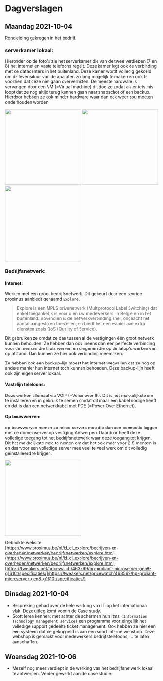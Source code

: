 # Dagverslagen
## Maandag 2021-10-04
Rondleiding gekregen in het bedrijf. 
### serverkamer lokaal:
Hieronder op de foto's zie het serverkamer die van de twee verdiepen (7 en 8) het internet en vaste telefoons regelt. Deze kamer legt ook de verbinding met de datacenters in het buitenland. Deze kamer wordt volledig gekoeld om de levensduur van de aparaten zo lang mogelijk te maken en ook te voorzien dat deze niet gaan oververhitten. 
De meeste hardware is vervangen door een VM (=Virtual machine) dit doe ze zodat als er iets mis loopt dat ze nog altijd terug kunnen gaan naar snapschot of een backup. Hierdoor hebben ze ook minder hardware waar dan ook weer zou moeten onderhouden worden. 

<img src="https://user-images.githubusercontent.com/77328028/135809640-dd69f3e3-c89e-4baf-aff4-64e69f9a1fc6.jpg" width="250" />  <img src="https://user-images.githubusercontent.com/77328028/135809646-9234d508-d2b7-4cf9-ade3-aa3547f37553.jpg" width="250" />  <img src="https://user-images.githubusercontent.com/77328028/135809651-0f521306-17f1-448d-8917-32bed23ee00e.jpg" width="250" />

### Bedrijfsnetwerk:  
#### Internet:
Werken met één groot bedrijfsnetwerk. Dit gebeurt door een sevrice proximus aanbiedt genaamd `Explore`.  
> Explore is een MPLS privenetwerk (Multiprotocol Label Switching) dat enkel toegankelijk is voor u en uw medewerkers, in België en in het buitenland. Bovendien is de netwerkverbinding snel, ongeacht het aantal aangesloten toestellen, en biedt het een waaier aan extra diensten zoals QoS (Quality of Service).  

Dit gebruiken ze omdat ze dan tussen al de vestigingen één groot netwerk kunnen behouden. Ze hebben dan ook ineens dan een perfecte verbinding voor de mensen die thuis werken en diegenen die op de latop's werken van op afstand. Dan kunnen ze hier ook verbinding meemaken. 

Ze hebben ook een backup-lijn moest het internet wegvallen dat ze nog op andere manier hun internet toch kunnen behouden. Deze backup-lijn heeft ook zijn eigen server lokaal.

#### Vastelijn telefoons:
Deze werken allemaal via VOIP (=Voice over IP). Dit is het makkelijkste om te installeren en in gebruik te nemen omdat dit maar één kabel nodige heeft en dat is dan een netwerkkabel met POE (=Power Over Ethernet).

#### Op bouwwerven:
op bouwwerven nemen ze mirco servers mee die dan een connectie leggen met de domeinserver op vestiging Antwerpen. Daardoor heeft deze volledige toegang tot het bedrijfsnetewerk waar deze toegang tot krijgen. Dit het makkelijkste mee te nemen om dat het ook maar voor 2-5 mensen is en daarvoor een volledige server mee veel te veel werk om dit volledig geinstalleerd te krijgen.

<img src="https://tweakers.net/i/Xb2mifnLyeMoRh4bZMb1tZxdl9I=/i/2000899002.png" width="250" />

Gebruikte website:\
[https://www.proximus.be/nl/id_cl_explore/bedrijven-en-overheden/netwerken/bedrijfsnetwerken/explore.html](https://www.proximus.be/nl/id_cl_explore/bedrijven-en-overheden/netwerken/bedrijfsnetwerken/explore.html) \
[https://tweakers.net/pricewatch/463569/hp-proliant-microserver-gen8-g1610t/specificaties/](https://tweakers.net/pricewatch/463569/hp-proliant-microserver-gen8-g1610t/specificaties/) 


## Dinsdag 2021-10-04
- Bespreking gehad over de hele werking van IT op het internationaal vlak. Deze uitleg komt voorin de Case study.
- Scott leren kennen: met achter de schermen hun Itms `(Information Technology management service)` een programma voor eingelijk het volledige support gedeelte ticket management. Ook hebben ze hier een een systeem dat de gekoppeld is aan een soort interne webshop. Deze webshop ik gemaakt voor medewerkers bedrijfstelefoons, ... te laten aanschaffen. 

## Woensdag 2021-10-06
- Mezelf nog meer verdiept in de werking van het bedrijfsnetwerk lokaal te antwerpen. Verder gewerkt aan de case studie. 
